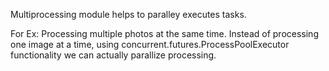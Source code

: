 Multiprocessing module helps to paralley executes tasks.

For Ex:
Processing multiple photos at the same time.
Instead of processing one image at a time, using concurrent.futures.ProcessPoolExecutor functionality we can actually parallize processing.
